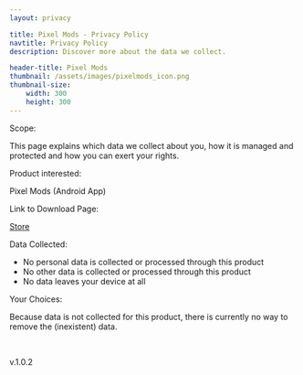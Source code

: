 ```yaml
---
layout: privacy

title: Pixel Mods - Privacy Policy
navtitle: Privacy Policy
description: Discover more about the data we collect.

header-title: Pixel Mods
thumbnail: /assets/images/pixelmods_icon.png
thumbnail-size: 
    width: 300
    height: 300
---
```


<p class="title">Scope:</p>
<p class="text">This page explains which data we collect about you, how it is managed and protected and how
	you can exert your rights.</p>
<p class="title">Product interested:</p>
<p class="text">Pixel Mods (Android App)</p>
<p class="title">Link to Download Page:</p>
<p class="text"><a target="_blank"
		href="https://play.google.com/store/apps/details?id=com.metris.xposed.pmods">Store</a>
</p>
<p class="title">Data Collected:</p>
<div class="text">
	<ul>
		<li>No personal data is collected or processed through this product</li>
		<li>No other data is collected or processed through this product</li>
		<li>No data leaves your device at all</li>
	</ul>
</div>
<p class="title">Your Choices:</p>
<p class="text">Because data is not collected for this product, there is currently no way to remove the
	(inexistent) data.</p>
<br>
<p class="text align-right">v.1.0.2</p>